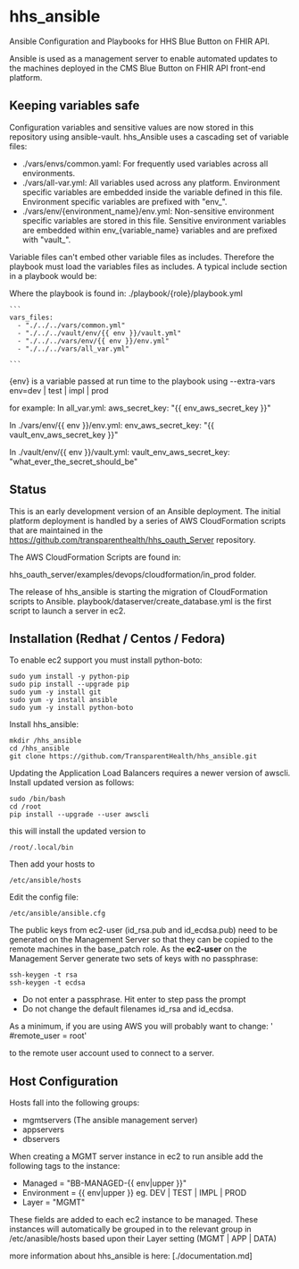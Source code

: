 # hhs_ansible
Ansible Configuration and Playbooks for HHS Blue Button on FHIR API.

Ansible is used as a management server to enable automated updates to the 
machines deployed in the CMS Blue Button on FHIR API front-end platform.

## Keeping variables safe
Configuration variables and sensitive values are now stored in this repository
using ansible-vault. hhs_Ansible uses a cascading set of variable files:

- ./vars/envs/common.yaml: For frequently used variables across all environments.
- ./vars/all-var.yml: All variables used across any platform. Environment specific 
variables are embedded inside the variable defined in this file. Environment specific
variables are prefixed with "env_".
- ./vars/env/{environment_name}/env.yml: Non-sensitive environment specific variables are 
stored in this file. Sensitive environment variables are embedded within env_{variable_name} variables
and are prefixed with "vault_".

Variable files can't embed other variable files as includes. Therefore the 
playbook must load the variables files as includes. A typical include section 
in a playbook would be:

Where the playbook is found in: ./playbook/{role}/playbook.yml

    ```
    vars_files:
      - "./../../vars/common.yml"
      - "./../../vault/env/{{ env }}/vault.yml"
      - "./../../vars/env/{{ env }}/env.yml"
      - "./../../vars/all_var.yml"
      
    ```  
{env} is a variable passed at run time to the playbook using 
--extra-vars env=dev | test | impl | prod

for example:
In all_var.yml:
aws_secret_key: "{{ env_aws_secret_key }}"

In ./vars/env/{{ env }}/env.yml:
env_aws_secret_key: "{{ vault_env_aws_secret_key }}"

In ./vault/env/{{ env }}/vault.yml:
vault_env_aws_secret_key: "what_ever_the_secret_should_be"


## Status
This is an early development version of an Ansible deployment. The initial 
platform deployment is handled by a series of AWS CloudFormation scripts that
are maintained in the https://github.com/transparenthealth/hhs_oauth_Server
repository.

The AWS CloudFormation Scripts are found in:

hhs_oauth_server/examples/devops/cloudformation/in_prod folder.

The release of hhs_ansible is starting the migration of CloudFormation 
scripts to Ansible. playbook/dataserver/create_database.yml is the first
script to launch a server in ec2.

## Installation (Redhat / Centos / Fedora)

To enable ec2 support you must install python-boto:
   
    sudo yum install -y python-pip
    sudo pip install --upgrade pip
    sudo yum -y install git
    sudo yum -y install ansible
    sudo yum -y install python-boto 

Install hhs_ansible:

    mkdir /hhs_ansible
    cd /hhs_ansible
    git clone https://github.com/TransparentHealth/hhs_ansible.git

Updating the Application Load Balancers requires a newer version of awscli.
Install updated version as follows:

    sudo /bin/bash
    cd /root
    pip install --upgrade --user awscli
   
this will install the updated version to 

    /root/.local/bin

Then add your hosts to 
    
    /etc/ansible/hosts
    
Edit the config file:

    /etc/ansible/ansible.cfg
    
The public keys from ec2-user (id_rsa.pub and id_ecdsa.pub) need to be
generated on the Management Server so that they can be copied to the 
remote machines in the base_patch role. As the **ec2-user** on the Management
Server generate two sets of keys with no passphrase:

    ssh-keygen -t rsa
    ssh-keygen -t ecdsa

- Do not enter a passphrase. Hit enter to step pass the prompt
- Do not change the default filenames id_rsa and id_ecdsa.


As a minimum, if you are using AWS you will probably want to change:
    ' #remote_user = root'
    
to the remote user account used to connect to a server.

## Host Configuration

Hosts fall into the following groups:
 - mgmtservers (The ansible management server)
 - appservers
 - dbservers
 
When creating a MGMT server instance in ec2 to run ansible add the following
tags to the instance:
 
 - Managed = "BB-MANAGED-{{ env|upper }}"
 - Environment = {{ env|upper }} eg. DEV | TEST | IMPL | PROD
 - Layer = "MGMT" 

These fields are added to each ec2 instance to be managed. These instances
will automatically be grouped in to the relevant group in /etc/anasible/hosts
based upon their Layer setting (MGMT | APP | DATA)

more information about hhs_ansible is here: [./documentation.md]